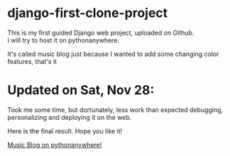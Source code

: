 # django-first-clone-project
This is my first guided Django web project, uploaded on Github.    
I will try to host it on pythonanywhere.

It's called music blog just because I wanted to add some changing color features, that's it

# Updated on Sat, Nov 28:

Took me some time, but dortunately, less work than expected debugging, personalizing  and deploying it on the web.

Here is the final result. Hope you like it!

[Music Blog on pythonanywhere!](http://jaumemy.pythonanywhere.com/)


